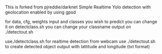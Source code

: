 This is forked from pjreddie/darknet
Simple Realtime Yolo detection with geolocation enabled by using gpsd

for data, cfg, weights input and classes you wish to predict you can change it on detectclass.sh
you can change your classname output on ./detectout.sh

use./detectclass.sh for realtime detection from webcam
use ./detectout.sh to create detected object output with lattitude and longitude (txt format)
